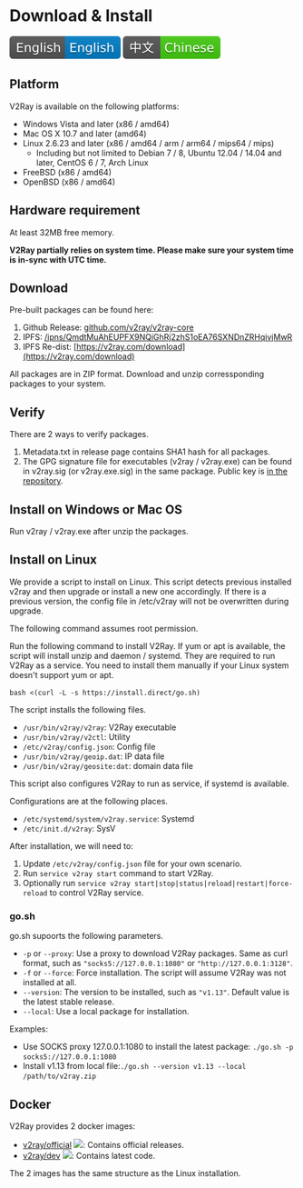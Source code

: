 # Download & Install

![English](resources/englishc.svg) [![Chinese](resources/chinese.svg)](https://www.v2ray.com/chapter_00/install.html)

## Platform

V2Ray is available on the following platforms:

* Windows Vista and later (x86 / amd64)
* Mac OS X 10.7 and later (amd64)
* Linux 2.6.23 and later (x86 / amd64 / arm / arm64 / mips64 / mips)
  * Including but not limited to Debian 7 / 8, Ubuntu 12.04 / 14.04 and later, CentOS 6 / 7, Arch Linux
* FreeBSD (x86 / amd64)
* OpenBSD (x86 / amd64)

## Hardware requirement

At least 32MB free memory.

**V2Ray partially relies on system time. Please make sure your system time is in-sync with UTC time.**

## Download

Pre-built packages can be found here:

1. Github Release: [github.com/v2ray/v2ray-core](https://github.com/v2ray/v2ray-core/releases)
1. IPFS: [/ipns/QmdtMuAhEUPFX9NQiGhRj2zhS1oEA76SXNDnZRHqivjMwR](https://ipfs.io/ipns/QmdtMuAhEUPFX9NQiGhRj2zhS1oEA76SXNDnZRHqivjMwR)
1. IPFS Re-dist: [https://v2ray.com/download](https://v2ray.com/download)

All packages are in ZIP format. Download and unzip corressponding packages to your system.

## Verify

There are 2 ways to verify packages.

1. Metadata.txt in release page contains SHA1 hash for all packages.
1. The GPG signature file for executables (v2ray / v2ray.exe) can be found in v2ray.sig (or v2ray.exe.sig) in the same package. Public key is [in the repository](https://raw.githubusercontent.com/v2ray/v2ray-core/master/release/verify/official_release.asc).

## Install on Windows or Mac OS

Run v2ray / v2ray.exe after unzip the packages.

## Install on Linux

We provide a script to install on Linux. This script detects previous installed v2ray and then upgrade or install a new one accordingly. If there is a previous version, the config file in /etc/v2ray will not be overwritten during upgrade.

The following command assumes root permission.

Run the following command to install V2Ray. If yum or apt is available, the script will install unzip and daemon / systemd. They are required to run V2Ray as a service. You need to install them manually if your Linux system doesn't support yum or apt.

```shell
bash <(curl -L -s https://install.direct/go.sh)
```

The script installs the following files.

* `/usr/bin/v2ray/v2ray`: V2Ray executable
* `/usr/bin/v2ray/v2ctl`: Utility
* `/etc/v2ray/config.json`: Config file
* `/usr/bin/v2ray/geoip.dat`: IP data file
* `/usr/bin/v2ray/geosite:dat`: domain data file

This script also configures V2Ray to run as service, if systemd is available.

Configurations are at the following places.

* `/etc/systemd/system/v2ray.service`: Systemd
* `/etc/init.d/v2ray`: SysV

After installation, we will need to:

1. Update `/etc/v2ray/config.json` file for your own scenario.
1. Run `service v2ray start` command to start V2Ray.
1. Optionally run `service v2ray start|stop|status|reload|restart|force-reload` to control V2Ray service.

### go.sh

go.sh supoorts the following parameters.

* `-p` or `--proxy`: Use a proxy to download V2Ray packages. Same as curl format, such as `"socks5://127.0.0.1:1080"` or `"http://127.0.0.1:3128"`.
* `-f` or `--force`: Force installation. The script will assume V2Ray was not installed at all.
* `--version`: The version to be installed, such as `"v1.13"`. Default value is the latest stable release.
* `--local`: Use a local package for installation.

Examples:

* Use SOCKS proxy 127.0.0.1:1080 to install the latest package: ```./go.sh -p socks5://127.0.0.1:1080```
* Install v1.13 from local file:```./go.sh --version v1.13 --local /path/to/v2ray.zip```

## Docker

V2Ray provides 2 docker images:

* [v2ray/official](https://hub.docker.com/r/v2ray/official/) [![](https://images.microbadger.com/badges/image/v2ray/official.svg)](https://microbadger.com/images/v2ray/official): Contains official releases.
* [v2ray/dev](https://hub.docker.com/r/v2ray/dev/) [![](https://images.microbadger.com/badges/image/v2ray/dev.svg)](https://microbadger.com/images/v2ray/dev): Contains latest code.

The 2 images has the same structure as the Linux installation.
